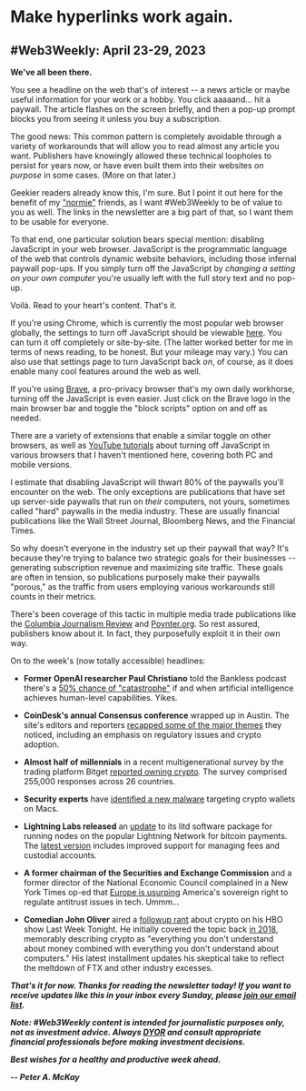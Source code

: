 # Make hyperlinks work again.
## #Web3Weekly: April 23-29, 2023

**We've all been there.**

You see a headline on the web that's of interest -- a news article or maybe useful information for your work or a hobby. You click aaaaand... hit a paywall. The article flashes on the screen briefly, and then a pop-up prompt blocks you from seeing it unless you buy a subscription.

The good news: This common pattern is completely avoidable through a variety of workarounds that will allow you to read almost any article you want. Publishers have knowingly allowed these technical loopholes to persist for years now, or have even built them into their websites *on purpose* in some cases. (More on that later.)

Geekier readers already know this, I'm sure. But I point it out here for the benefit of my ["normie"](https://www.dictionary.com/e/slang/normie/) friends, as I want #Web3Weekly to be of value to you as well. The links in the newsletter are a big part of that, so I want them to be usable for everyone.

To that end, one particular solution bears special mention: disabling JavaScript in your web browser. JavaScript is the programmatic language of the web that controls dynamic website behaviors, including those infernal paywall pop-ups. If you simply turn off the JavaScript by *changing a setting on your own computer* you're usually left with the full story text and no pop-up.

Voilà. Read to your heart's content. That's it.  

If you're using Chrome, which is currently the most popular web browser globally, the settings to turn off JavaScript should be viewable [here](chrome://settings/content/javascript). You can turn it off completely or site-by-site. (The latter worked better for me in terms of news reading, to be honest. But your mileage may vary.) You can also use that settings page to turn JavaScript back *on*, of course, as it does enable many cool features around the web as well.

If you're using [Brave](https://brave.com/), a pro-privacy browser that's my own daily workhorse, turning off the JavaScript is even easier. Just click on the Brave logo in the main browser bar and toggle the "block scripts" option on and off as needed.

There are a variety of extensions that enable a similar toggle on other browsers, as well as [YouTube tutorials](https://www.youtube.com/results?search_query=turning+off+javascript) about turning off JavaScript in various browsers that I haven't mentioned here, covering both PC and mobile versions.

I estimate that disabling JavaScript will thwart 80% of the paywalls you'll encounter on the web. The only exceptions are publications that have set up server-side paywalls that run on *their* computers, not yours, sometimes called "hard" paywalls in the media industry. These are usually financial publications like the Wall Street Journal, Bloomberg News, and the Financial Times.

So why doesn't everyone in the industry set up their paywall that way? It's because they're trying to balance two strategic goals for their businesses -- generating subscription revenue and maximizing site traffic. These goals are often in tension, so publications purposely make their paywalls "porous," as the traffic from users employing various workarounds still counts in their metrics.

There's been coverage of this tactic in multiple media trade publications like the [Columbia Journalism Review](https://www.cjr.org/business_of_news/news-paywalls-new-york-times-wall-street-journal.php) and [Poynter.org](https://www.poynter.org/commentary/analysis/2022/how-free-service-journalism-and-paywalls-can-coexist/). So rest assured, publishers know about it. In fact, they purposefully exploit it in their own way.

On to the week's (now totally accessible) headlines:

- **Former OpenAI researcher Paul Christiano** told the Bankless podcast there's a [50% chance of "catastrophe"](https://www.youtube.com/watch?v=GyFkWb903aU) if and when artificial intelligence achieves human-level capabilities. Yikes.

- **CoinDesk's annual Consensus conference** wrapped up in Austin. The site's editors and reporters [recapped some of the major themes](https://www.coindesk.com/consensus-magazine/2023/04/28/5-consensus-2023-takeaways/) they noticed, including an emphasis on regulatory issues and crypto adoption.

- **Almost half of millennials** in a recent multigenerational survey by the trading platform Bitget [reported owning crypto](https://www.bitget.com/en/blog/articles/bitget-study-reveals-millennials-and-gen-z-tend-to-build-a-more-crypto-favorable-society). The survey comprised 255,000 responses across 26 countries.

- **Security experts** have [identified a new malware](https://bitcoinist.com/new-atomic-malware-on-macos-targets-crypto-wallets/) targeting crypto wallets on Macs.

- **Lightning Labs released** an [update](https://decrypt.co/138381/lightning-labs-bitcoin-billions-update) to its litd software package for running nodes on the popular Lightning Network for bitcoin payments. The [latest version](https://lightning.engineering/posts/2023-04-26-litd-release/) includes improved support for managing fees and custodial accounts.

- **A former chairman of the Securities and Exchange Commission** and a former director of the National Economic Council complained in a New York Times op-ed that [Europe is usurping](https://www.nytimes.com/2023/04/27/opinion/microsoft-activision-ftc-antitrust-grail-eu.html) America's sovereign right to regulate antitrust issues in tech. Ummm...

- **Comedian John Oliver** aired a [followup rant](https://www.youtube.com/watch?v=o7zazuy_UfI) about crypto on his HBO show Last Week Tonight. He initially covered the topic back [in 2018](https://www.youtube.com/watch?v=g6iDZspbRMg), memorably describing crypto as "everything you don't understand about money combined with everything you don't understand about computers." His latest installment updates his skeptical take to reflect the meltdown of FTX and other industry excesses.


_**That's it for now. Thanks for reading the newsletter today! If you want to receive updates like this in your inbox every Sunday, please [join our email list](https://w3w.news).**_

_**Note: #Web3Weekly content is intended for journalistic purposes only, not as investment advice. Always [DYOR](https://www.urbandictionary.com/define.php?term=DYOR) and consult appropriate financial professionals before making investment decisions.**_

_**Best wishes for a healthy and productive week ahead.**_  

_**-- Peter A. McKay**_
